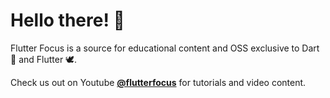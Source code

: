 # Hello there! 👋
Flutter Focus is a source for educational content and OSS exclusive to Dart 🎯 and Flutter 🕊️.

Check us out on Youtube **[@flutterfocus](https://www.youtube.com/@flutterfocus)** for tutorials and video content.
